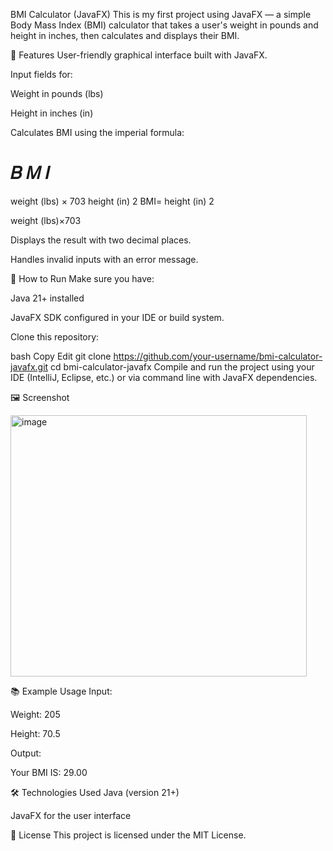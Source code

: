 BMI Calculator (JavaFX)
This is my first project using JavaFX — a simple Body Mass Index (BMI) calculator that takes a user's weight in pounds and height in inches, then calculates and displays their BMI.

📌 Features
User-friendly graphical interface built with JavaFX.

Input fields for:

Weight in pounds (lbs)

Height in inches (in)

Calculates BMI using the imperial formula:

𝐵
𝑀
𝐼
=
weight (lbs)
×
703
height (in)
2
BMI= 
height (in) 
2
 
weight (lbs)×703
​
 
Displays the result with two decimal places.

Handles invalid inputs with an error message.

🚀 How to Run
Make sure you have:

Java 21+ installed

JavaFX SDK configured in your IDE or build system.

Clone this repository:

bash
Copy
Edit
git clone https://github.com/your-username/bmi-calculator-javafx.git
cd bmi-calculator-javafx
Compile and run the project using your IDE (IntelliJ, Eclipse, etc.) or via command line with JavaFX dependencies.

🖼 Screenshot

<img width="474" height="418" alt="image" src="https://github.com/user-attachments/assets/5f4411fb-5e99-4078-8a60-2bfc4dd5ce71" />


📚 Example Usage
Input:

Weight: 205

Height: 70.5

Output:


Your BMI IS: 29.00

🛠 Technologies Used
Java (version 21+)

JavaFX for the user interface

📄 License
This project is licensed under the MIT License.
